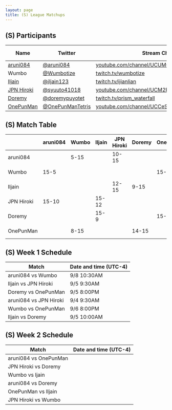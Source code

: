 ```yaml
---
layout: page
title: (S) League Matchups
---
```


## (S) Participants ##

<table>
  <thead>
    <tr>
      <th>Name</th>
      <th>Twitter</th>
      <th>Stream Channel</th>
	  <th>Sprint Time</th>
	  <th>Rating</th>
    </tr>
  </thead>
  <tbody>
    <tr>
      <td><a href="https://steamcommunity.com/profiles/76561198293462529/">aruni084</a></td>
      <td><a href="https://twitter.com/aruni084">@aruni084</a></td>
      <td><a href="https://www.youtube.com/channel/UCUMQUo-IkhoBvL2_QIayHLQ">youtube.com/channel/UCUMQUo-IkhoBvL2_QIayHLQ</a></td>
      <td>37</td>
      <td>15000</td>
    </tr>
    <tr>
      <td>Wumbo</td>
      <td><a href="https://twitter.com/Wumbotize">@Wumbotize</a></td>
      <td><a href="https://www.twitch.tv/wumbotize">twitch.tv/wumbotize</a></td>
      <td>38</td>
      <td>50000</td>
    </tr>
    <tr>
      <td><a href="https://steamcommunity.com/profiles/76561198370403800/">Iljain</a></td>
      <td><a href="https://twitter.com/iljain123">@iljain123</a></td>
      <td><a href="https://www.twitch.tv/ijianlian">twitch.tv/ijianlian</a></td>
      <td>46</td>
      <td>18000</td>
    </tr>
    <tr>
      <td><a href="https://steamcommunity.com/profiles/76561198812292527/">JPN Hiroki</a></td>
      <td><a href="https://twitter.com/syuuto41018">@syuuto41018</a></td>
      <td><a href="https://www.youtube.com/channel/UCM2REfYwxv3yaKhc4aMbEyg">youtube.com/channel/UCM2REfYwxv3yaKhc4aMbEyg</a></td>
      <td>-</td>
      <td>-</td>
    </tr>
    <tr>
      <td><a href="https://steamcommunity.com/id/doorenemy/">Doremy</a></td>
      <td><a href="https://twitter.com/doremypuyotet">@doremypuyotet</a></td>
      <td><a href="https://www.twitch.tv/prism_waterfall">twitch.tv/prism_waterfall</a></td>
      <td>38.96</td>
      <td>23383</td>
    </tr>
    <tr>
      <td><a href="https://steamcommunity.com/id/allspecifiedurlsarealreadyinuse">OnePunMan</a></td>
      <td><a href="https://twitter.com/OnePunManTetris">@OnePunManTetris</a></td>
      <td><a href="https://www.youtube.com/channel/UCCeSjd7DLJJKxJXf4vEzdzA">youtube.com/channel/UCCeSjd7DLJJKxJXf4vEzdzA</a></td>
      <td>45.9</td>
      <td>11000</td>
    </tr>
  </tbody>
</table>

## (S) Match Table ##

<table>
  <thead>
    <tr>
      <th> </th>
      <th>aruni084</th>
      <th>Wumbo</th>
      <th>Iljain</th>
      <th>JPN Hiroki</th>
      <th>Doremy</th>
      <th>OnePunMan</th>
      <th>W-L</th>
      <th>Pt. Diff</th>
    </tr>
  </thead>
  <tbody>
    <tr>
      <td>aruni084</td>
      <td> </td> <!--aruni084-->
      <td>5-15</td> <!--Wumbo-->
      <td> </td> <!--Iljain-->
      <td>10-15</td> <!--JPN Hiroki-->
      <td> </td> <!--Doremy-->
      <td> </td> <!--OnePunMan-->
      <td>0-2</td>
      <td>-15</td>
    </tr>
    <tr>
      <td>Wumbo</td>
      <td>15-5</td> <!--aruni084-->
      <td> </td> <!--Wumbo-->
      <td> </td> <!--Iljain-->
      <td> </td> <!--JPN Hiroki-->
      <td> </td> <!--Doremy-->
      <td>15-8</td> <!--OnePunMan-->
      <td>1-0</td>
      <td>+17</td>
    </tr>
    <tr>
      <td>Iljain</td>
      <td> </td> <!--aruni084-->
      <td> </td> <!--Wumbo-->
      <td> </td> <!--Iljain-->
      <td>12-15</td> <!--JPN Hiroki-->
      <td>9-15</td> <!--Doremy-->
      <td> </td> <!--OnePunMan-->
      <td>0-2</td>
      <td>-9</td>
    </tr>
    <tr>
      <td>JPN Hiroki</td>
      <td>15-10</td> <!--aruni084-->
      <td> </td> <!--Wumbo-->
      <td>15-12</td> <!--Iljain-->
      <td> </td> <!--JPN Hiroki-->
      <td> </td> <!--Doremy-->
      <td> </td> <!--OnePunMan-->
      <td>2-0</td>
      <td>+8</td>
    </tr>
    <tr>
      <td>Doremy</td>
      <td> </td> <!--aruni084-->
      <td> </td> <!--Wumbo-->
      <td>15-9</td> <!--Iljain-->
      <td> </td> <!--JPN Hiroki-->
      <td> </td> <!--Doremy-->
      <td>15-14</td> <!--OnePunMan-->
      <td>2-0</td>
      <td>+7</td>
    </tr>
    <tr>
      <td>OnePunMan</td>
      <td> </td> <!--aruni084-->
      <td>8-15</td> <!--Wumbo-->
      <td> </td> <!--Iljain-->
      <td> </td> <!--JPN Hiroki-->
      <td>14-15</td> <!--Doremy-->
      <td> </td> <!--OnePunMan-->
      <td>0-2</td>
      <td>-8</td>
    </tr>
  </tbody>
</table>

## (S) Week 1 Schedule ##

<table>
  <thead>
    <tr>
      <th>Match</th>
      <th>Date and time (UTC-4)</th>
    </tr>
  </thead>
  <tbody>
    <tr>
      <td>aruni084 vs Wumbo</td>
      <td>9/8 10:30AM</td>
    </tr>
    <tr>
      <td>Iljain vs JPN Hiroki</td>
      <td>9/5 9:30AM</td>
    </tr>
    <tr>
      <td>Doremy vs OnePunMan</td>
      <td>9/5 8:00PM</td>
    </tr>
    <tr>
      <td>aruni084 vs JPN Hiroki</td>
      <td>9/4 9:30AM</td>
    </tr>
    <tr>
      <td>Wumbo vs OnePunMan</td>
      <td>9/6 8:00PM</td>
    </tr>
    <tr>
      <td>Iljain vs Doremy</td>
      <td>9/5 10:00AM</td>
    </tr>
  </tbody>
</table>

## (S) Week 2 Schedule ##

<table>
  <thead>
    <tr>
      <th>Match</th>
      <th>Date and time (UTC-4)</th>
    </tr>
  </thead>
  <tbody>
    <tr>
      <td>aruni084 vs OnePunMan</td>
      <td></td>
    </tr>
    <tr>
      <td>JPN Hiroki vs Doremy</td>
      <td></td>
    </tr>
    <tr>
      <td>Wumbo vs Ijain</td>
      <td></td>
    </tr>
    <tr>
      <td>aruni084 vs Doremy</td>
      <td></td>
    </tr>
    <tr>
      <td>OnePunMan vs Iljain</td>
      <td></td>
    </tr>
    <tr>
      <td>JPN Hiroki vs Wumbo</td>
      <td></td>
    </tr>
  </tbody>
</table>

